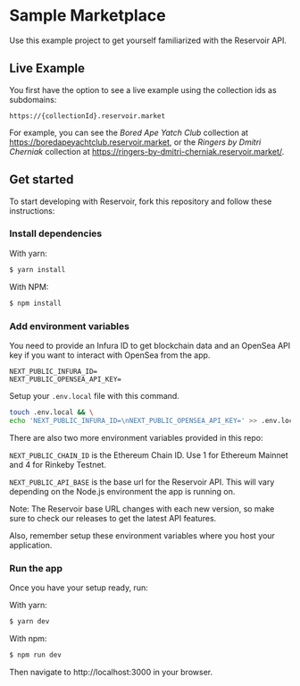 # Sample Marketplace

Use this example project to get yourself familiarized with the Reservoir API.

## Live Example

You first have the option to see a live example using the collection ids as subdomains:

`https://{collectionId}.reservoir.market`

For example, you can see the _Bored Ape Yatch Club_ collection at https://boredapeyachtclub.reservoir.market, or the _Ringers by Dmitri Cherniak_ collection at https://ringers-by-dmitri-cherniak.reservoir.market/.

## Get started

To start developing with Reservoir, fork this repository and follow these instructions:

### Install dependencies

With yarn:

```bash
$ yarn install
```

With NPM:

```bash
$ npm install
```

### Add environment variables

You need to provide an Infura ID to get blockchain data and an OpenSea API key if you want to interact with OpenSea from the app.

```
NEXT_PUBLIC_INFURA_ID=
NEXT_PUBLIC_OPENSEA_API_KEY=
```

Setup your `.env.local` file with this command.

```bash
touch .env.local && \
echo 'NEXT_PUBLIC_INFURA_ID=\nNEXT_PUBLIC_OPENSEA_API_KEY=' >> .env.local
```

There are also two more environment variables provided in this repo:

`NEXT_PUBLIC_CHAIN_ID` is the Ethereum Chain ID. Use 1 for Ethereum Mainnet and 4 for Rinkeby Testnet.

`NEXT_PUBLIC_API_BASE` is the base url for the Reservoir API. This will vary depending on the Node.js environment the app is running on.

Note: The Reservoir base URL changes with each new version, so make sure to check our releases to get the latest API features.

Also, remember setup these environment variables where you host your application.

### Run the app

Once you have your setup ready, run:

With yarn:

```bash
$ yarn dev
```

With npm:

```bash
$ npm run dev
```

Then navigate to http://localhost:3000 in your browser.

